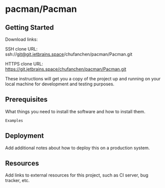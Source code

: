# pacman/Pacman



## Getting Started

Download links:

SSH clone URL: ssh://git@git.jetbrains.space/chufanchen/pacman/Pacman.git

HTTPS clone URL: https://git.jetbrains.space/chufanchen/pacman/Pacman.git



These instructions will get you a copy of the project up and running on your local machine for development and testing purposes.

## Prerequisites

What things you need to install the software and how to install them.

```
Examples
```

## Deployment

Add additional notes about how to deploy this on a production system.

## Resources

Add links to external resources for this project, such as CI server, bug tracker, etc.
